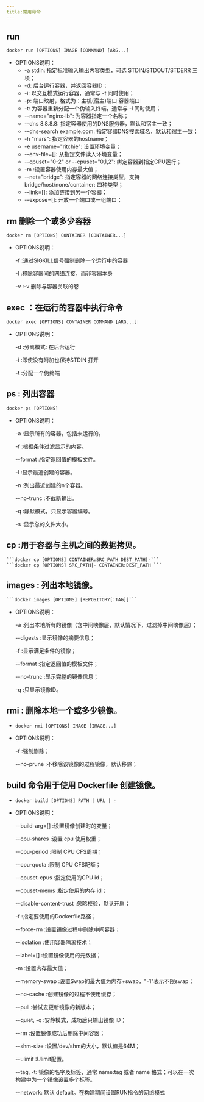 ```yaml
---
title:常用命令
---
```

## run
```docker run [OPTIONS] IMAGE [COMMAND] [ARG...]```
*   OPTIONS说明：
    *   -a stdin: 指定标准输入输出内容类型，可选 STDIN/STDOUT/STDERR 三项；
    *   -d: 后台运行容器，并返回容器ID；
    *   -i: 以交互模式运行容器，通常与 -t 同时使用；
    *   -p: 端口映射，格式为：主机(宿主)端口:容器端口
    *   -t: 为容器重新分配一个伪输入终端，通常与 -i 同时使用；
    *   --name="nginx-lb": 为容器指定一个名称；
    *   --dns 8.8.8.8: 指定容器使用的DNS服务器，默认和宿主一致；
    *   --dns-search example.com: 指定容器DNS搜索域名，默认和宿主一致；
    *   -h "mars": 指定容器的hostname；
    *   -e username="ritchie": 设置环境变量；
    *   --env-file=[]: 从指定文件读入环境变量；
    *   --cpuset="0-2" or --cpuset="0,1,2": 绑定容器到指定CPU运行；
    *   -m :设置容器使用内存最大值；
    *   --net="bridge": 指定容器的网络连接类型，支持 bridge/host/none/container: 四种类型；
    *   --link=[]: 添加链接到另一个容器；
    *   --expose=[]: 开放一个端口或一组端口；
## rm 删除一个或多少容器
```docker rm [OPTIONS] CONTAINER [CONTAINER...]```
*   OPTIONS说明：
    
    -f :通过SIGKILL信号强制删除一个运行中的容器
    
    -l :移除容器间的网络连接，而非容器本身
    
    -v :-v 删除与容器关联的卷
## exec ：在运行的容器中执行命令
```docker exec [OPTIONS] CONTAINER COMMAND [ARG...]```
*   OPTIONS说明：
    
    -d :分离模式: 在后台运行
    
    -i :即使没有附加也保持STDIN 打开
    
    -t :分配一个伪终端
## ps : 列出容器
```docker ps [OPTIONS]```
*   OPTIONS说明：
    
    -a :显示所有的容器，包括未运行的。
    
    -f :根据条件过滤显示的内容。
    
    --format :指定返回值的模板文件。
    
    -l :显示最近创建的容器。
    
    -n :列出最近创建的n个容器。
    
    --no-trunc :不截断输出。
    
    -q :静默模式，只显示容器编号。
    
    -s :显示总的文件大小。
## cp :用于容器与主机之间的数据拷贝。
    ```docker cp [OPTIONS] CONTAINER:SRC_PATH DEST_PATH|-```
    ```docker cp [OPTIONS] SRC_PATH|- CONTAINER:DEST_PATH ```

## images : 列出本地镜像。
    ```docker images [OPTIONS] [REPOSITORY[:TAG]]```
*   OPTIONS说明：
    
    -a :列出本地所有的镜像（含中间映像层，默认情况下，过滤掉中间映像层）；
    
    --digests :显示镜像的摘要信息；
    
    -f :显示满足条件的镜像；
    
    --format :指定返回值的模板文件；
    
    --no-trunc :显示完整的镜像信息；
    
    -q :只显示镜像ID。

##  rmi : 删除本地一个或多少镜像。
*   ```docker rmi [OPTIONS] IMAGE [IMAGE...]```
*   OPTIONS说明：
    
    -f :强制删除；
    
    --no-prune :不移除该镜像的过程镜像，默认移除；
    
##  build 命令用于使用 Dockerfile 创建镜像。
*   ```docker build [OPTIONS] PATH | URL | -```
*   OPTIONS说明：
    
    --build-arg=[] :设置镜像创建时的变量；
    
    --cpu-shares :设置 cpu 使用权重；
    
    --cpu-period :限制 CPU CFS周期；
    
    --cpu-quota :限制 CPU CFS配额；
    
    --cpuset-cpus :指定使用的CPU id；
    
    --cpuset-mems :指定使用的内存 id；
    
    --disable-content-trust :忽略校验，默认开启；
    
    -f :指定要使用的Dockerfile路径；
    
    --force-rm :设置镜像过程中删除中间容器；
    
    --isolation :使用容器隔离技术；
    
    --label=[] :设置镜像使用的元数据；
    
    -m :设置内存最大值；
    
    --memory-swap :设置Swap的最大值为内存+swap，"-1"表示不限swap；
    
    --no-cache :创建镜像的过程不使用缓存；
    
    --pull :尝试去更新镜像的新版本；
    
    --quiet, -q :安静模式，成功后只输出镜像 ID；
    
    --rm :设置镜像成功后删除中间容器；
    
    --shm-size :设置/dev/shm的大小，默认值是64M；
    
    --ulimit :Ulimit配置。
    
    --tag, -t: 镜像的名字及标签，通常 name:tag 或者 name 格式；可以在一次构建中为一个镜像设置多个标签。
    
    --network: 默认 default。在构建期间设置RUN指令的网络模式
